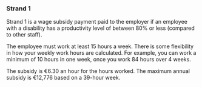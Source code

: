 ###  Strand 1

Strand 1 is a wage subsidy payment paid to the employer if an employee with a
disability has a productivity level of between 80% or less (compared to other
staff).

The employee must work at least 15 hours a week. There is some flexibility in
how your weekly work hours are calculated. For example, you can work a minimum
of 10 hours in one week, once you work 84 hours over 4 weeks.

The subsidy is €6.30 an hour for the hours worked. The maximum annual subsidy
is €12,776 based on a 39-hour week.
